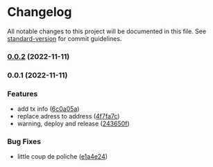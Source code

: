# Changelog

All notable changes to this project will be documented in this file. See [standard-version](https://github.com/conventional-changelog/standard-version) for commit guidelines.

### [0.0.2](https://github.com/tthsympa/seeblock/compare/v0.0.1...v0.0.2) (2022-11-11)

### 0.0.1 (2022-11-11)


### Features

* add tx info ([6c0a05a](https://github.com/tthsympa/seeblock/commit/6c0a05a714ddd0b1b6a9500220f19104f64f817a))
* replace adress to address ([4f7fa7c](https://github.com/tthsympa/seeblock/commit/4f7fa7c7668e56139b4f9b9bc71e979a34d13573))
* warning, deploy and release ([243650f](https://github.com/tthsympa/seeblock/commit/243650ffd31ee93e1eae99d4599a3184a6a71a45))


### Bug Fixes

* little coup de poliche ([e1a4e24](https://github.com/tthsympa/seeblock/commit/e1a4e24e96691c926272ace71032548b2f0b3ade))
